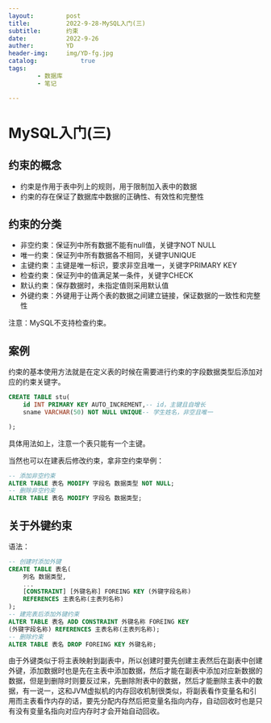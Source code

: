 ```yaml
---
layout:         post
title:          2022-9-28-MySQL入门(三)
subtitle:       约束
date:           2022-9-26
auther:         YD
header-img:     img/YD-fg.jpg
catalog:            true
tags:
        - 数据库
        - 笔记

---
```


# MySQL入门(三)

## 约束的概念

* 约束是作用于表中列上的规则，用于限制加入表中的数据
* 约束的存在保证了数据库中数据的正确性、有效性和完整性

## 约束的分类

* 非空约束：保证列中所有数据不能有null值，关键字NOT NULL
* 唯一约束：保证列中所有数据各不相同，关键字UNIQUE
* 主键约束：主键是唯一标识，要求非空且唯一，关键字PRIMARY KEY
* 检查约束：保证列中的值满足某一条件，关键字CHECK
* 默认约束：保存数据时，未指定值则采用默认值
* 外键约束：外键用于让两个表的数据之间建立链接，保证数据的一致性和完整性

注意：MySQL不支持检查约束。

## 案例

约束的基本使用方法就是在定义表的时候在需要进行约束的字段数据类型后添加对应的约束关键字。

```sql
CREATE TABLE stu(
    id INT PRIMARY KEY AUTO_INCREMENT,-- id，主键且自增长
    sname VARCHAR(50) NOT NULL UNIQUE-- 学生姓名，非空且唯一 

);
```

具体用法如上，注意一个表只能有一个主键。

当然也可以在建表后修改约束，拿非空约束举例：

```sql
-- 添加非空约束
ALTER TABLE 表名 MODIFY 字段名 数据类型 NOT NULL;
-- 删除非空约束
ALTER TABLE 表名 MODIFY 字段名 数据类型;
```

## 关于外键约束

语法：

```sql
-- 创建时添加外键
CREATE TABLE 表名(
    列名 数据类型,
    ...
    [CONSTRAINT] [外键名称] FOREING KEY (外键字段名称)
    REFERENCES 主表名称(主表列名称)
);
-- 建完表后添加外键约束
ALTER TABLE 表名 ADD CONSTRAINT 外键名称 FOREING KEY
(外键字段名称) REFERENCES 主表名称(主表列名称);
-- 删除约束
ALTER TABLE 表名 DROP FOREING KEY 外键名称;
```

由于外键类似于将主表映射到副表中，所以创建时要先创建主表然后在副表中创建外键，添加数据时也是先在主表中添加数据，然后才能在副表中添加对应新数据的数据，但是到删除时则要反过来，先删除附表中的数据，然后才能删除主表中的数据，有一说一，这和JVM虚拟机的内存回收机制很类似，将副表看作变量名和引用而主表看作内存的话，要先分配内存然后把变量名指向内存，自动回收时也是只有没有变量名指向对应内存时才会开始自动回收。